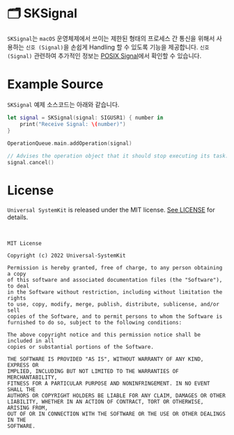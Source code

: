 # 🗂 SKSignal

`SKSignal`는 `macOS` 운영체제에서 쓰이는 제한된 형태의 프로세스 간 통신을 위해서 사용하는 `신호 (Signal)`을 손쉽게 Handling 할 수 있도록 기능을 제공합니다. `신호 (Signal)` 관련하여 추가적인 정보는 [POSIX Signal](https://en.wikipedia.org/wiki/Signal_(IPC))에서 확인할 수 있습니다.

# Example Source

`SKSignal` 예제 소스코드는 아래와 같습니다.

```Swift
let signal = SKSignal(signal: SIGUSR1) { number in
    print("Receive Signal: \(number)")
}
        
OperationQueue.main.addOperation(signal)

// Advises the operation object that it should stop executing its task.
signal.cancel()
```

# License

`Universal SystemKit` is released under the MIT license. [See LICENSE](https://github.com/ChangYeop-Yang/Apple-SystemKit/blob/main/LICENSE) for details.

</br>

```TEXT
MIT License

Copyright (c) 2022 Universal-SystemKit

Permission is hereby granted, free of charge, to any person obtaining a copy
of this software and associated documentation files (the "Software"), to deal
in the Software without restriction, including without limitation the rights
to use, copy, modify, merge, publish, distribute, sublicense, and/or sell
copies of the Software, and to permit persons to whom the Software is
furnished to do so, subject to the following conditions:

The above copyright notice and this permission notice shall be included in all
copies or substantial portions of the Software.

THE SOFTWARE IS PROVIDED "AS IS", WITHOUT WARRANTY OF ANY KIND, EXPRESS OR
IMPLIED, INCLUDING BUT NOT LIMITED TO THE WARRANTIES OF MERCHANTABILITY,
FITNESS FOR A PARTICULAR PURPOSE AND NONINFRINGEMENT. IN NO EVENT SHALL THE
AUTHORS OR COPYRIGHT HOLDERS BE LIABLE FOR ANY CLAIM, DAMAGES OR OTHER
LIABILITY, WHETHER IN AN ACTION OF CONTRACT, TORT OR OTHERWISE, ARISING FROM,
OUT OF OR IN CONNECTION WITH THE SOFTWARE OR THE USE OR OTHER DEALINGS IN THE
SOFTWARE.
```
